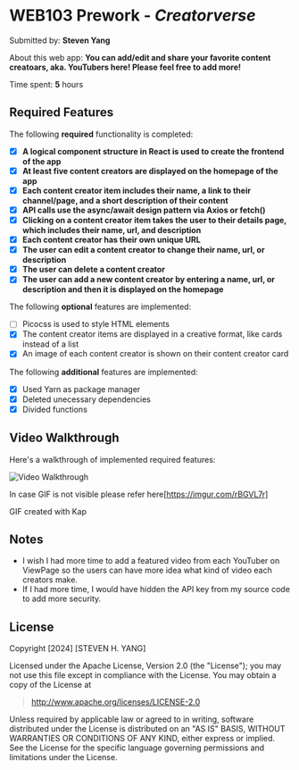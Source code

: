 # WEB103 Prework - _Creatorverse_

Submitted by: **Steven Yang**

About this web app: **You can add/edit and share your favorite content creatoars, aka. YouTubers here! Please feel free to add more!**

Time spent: **5** hours

## Required Features

The following **required** functionality is completed:

<!-- 👉🏿👉🏿👉🏿 Make sure to check off completed functionality below -->

- [x] **A logical component structure in React is used to create the frontend of the app**
- [x] **At least five content creators are displayed on the homepage of the app**
- [x] **Each content creator item includes their name, a link to their channel/page, and a short description of their content**
- [x] **API calls use the async/await design pattern via Axios or fetch()**
- [x] **Clicking on a content creator item takes the user to their details page, which includes their name, url, and description**
- [x] **Each content creator has their own unique URL**
- [x] **The user can edit a content creator to change their name, url, or description**
- [x] **The user can delete a content creator**
- [x] **The user can add a new content creator by entering a name, url, or description and then it is displayed on the homepage**

The following **optional** features are implemented:

- [ ] Picocss is used to style HTML elements
- [x] The content creator items are displayed in a creative format, like cards instead of a list
- [x] An image of each content creator is shown on their content creator card

The following **additional** features are implemented:

- [x] Used Yarn as package manager
- [x] Deleted unecessary dependencies
- [x] Divided functions

## Video Walkthrough

Here's a walkthrough of implemented required features:

<img src='https://i.imgur.com/rBGVL7r.gif' title='Video Walkthrough' width='' alt='Video Walkthrough' />

In case GIF is not visible please refer here[https://imgur.com/rBGVL7r]

<!-- Replace this with whatever GIF tool you used! -->

GIF created with Kap

<!-- Recommended tools:
[Kap](https://getkap.co/) for macOS
[ScreenToGif](https://www.screentogif.com/) for Windows
[peek](https://github.com/phw/peek) for Linux. -->

## Notes

- I wish I had more time to add a featured video from each YouTuber on ViewPage so the users can have more idea what kind of video each creators make.
- If I had more time, I would have hidden the API key from my source code to add more security.

## License

Copyright [2024] [STEVEN H. YANG]

Licensed under the Apache License, Version 2.0 (the "License"); you may not use this file except in compliance with the License. You may obtain a copy of the License at

> http://www.apache.org/licenses/LICENSE-2.0

Unless required by applicable law or agreed to in writing, software distributed under the License is distributed on an "AS IS" BASIS, WITHOUT WARRANTIES OR CONDITIONS OF ANY KIND, either express or implied. See the License for the specific language governing permissions and limitations under the License.
